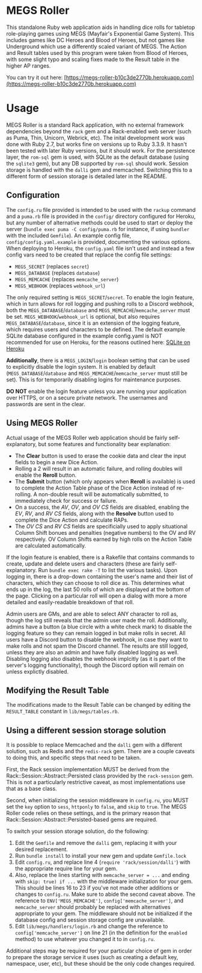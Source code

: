 # MEGS Roller
This standalone Ruby web application aids in handling dice rolls for tabletop role-playing games using MEGS (Mayfair's Exponential Game System). This includes games like DC Heroes and Blood of Heroes, but not games like Underground which use a differently scaled variant of MEGS. The Action and Result tables used by this program were taken from Blood of Heroes, with some slight typo and scaling fixes made to the Result table in the higher AP ranges.


You can try it out here: [https://megs-roller-b10c3de2770b.herokuapp.com](https://megs-roller-b10c3de2770b.herokuapp.com)

# Usage
MEGS Roller is a standard Rack application, with no external framework dependencies beyond the `rack` gem and a Rack-enabled web server (such as Puma, Thin, Unicorn, Webrick, etc).  The inital development work was done with Ruby 2.7, but works fine on versions up to Ruby 3.3.9. It hasn't been tested with later Ruby versions, but it should work. For the persistence layer, the `rom-sql` gem is used, with SQLite as the default database (using the `sqlite3` gem), but any DB supported by `rom-sql` should work. Session storage is handled with the `dalli` gem and memcached. Switching this to a different form of session storage is detailed later in the README.

## Configuration
The `config.ru` file provided is intended to be used with the `rackup` command and a `puma.rb` file is provided in the `config/` directory configured for Heroku, but any number of alternative methods could be used to start or deploy the server (`bundle exec puma -C config/puma.rb` for instance, if using `bundler` with the included `Gemfile`). An example config file, `config/config.yaml.example` is provided, documenting the various options. When deploying to Heroku, the `config.yaml` file isn't used and instead a few config vars need to be created that replace the config file settings:

* `MEGS_SECRET` (replaces `secret`)
* `MEGS_DATABASE` (replaces `database`)
* `MEGS_MEMCACHE` (replaces `memcache_server`)
* `MEGS_WEBHOOK` (replaces `webhook_url`)

The only required setting is `MEGS_SECRET`/`secret`. To enable the login feature, which in turn allows for roll logging and pushing rolls to a Discord webhook, both the `MEGS_DATABASE`/`database` and `MEGS_MEMCACHE`/`memcache_server` must be set. `MEGS_WEBHOOK`/`webhook_url` is optional, but also requires `MEGS_DATABASE`/`database`, since it is an extension of the logging feature, which requires users and characters to be defined. The default example SQLite database configured in the example config.yaml is NOT recommended for use on Heroku, for the reasons outlined here: [SQLite on Heroku](https://devcenter.heroku.com/articles/sqlite3)

**Additionally**, there is a `MEGS_LOGIN`/`login` boolean setting that can be used to explicitly disable the login system. It is enabled by default (`MEGS_DATABASE`/`database` and `MEGS_MEMCACHE`/`memcache_server` must still be set). This is for temporarily disabling logins for maintenance purposes.

__**DO NOT**__ enable the login feature unless you are running your application over HTTPS, or on a secure private network. The usernames and passwords are sent in the clear.

## Using MEGS Roller
Actual usage of the MEGS Roller web application should be fairly self-explanatory, but some features and functionality bear explanation:

* The **Clear** button is used to erase the cookie data and clear the input fields to begin a new Dice Action.
* Rolling a 2 will result in an automatic failure, and rolling doubles will enable the **Reroll** button.
* The **Submit** button (which only appears when **Reroll** is available) is used to complete the Action Table phase of the Dice Action instead of re-rolling. A non-double result will be automatically submitted, to immediately check for success or failure.
* On a success, the *AV*, *OV*, and *OV CS* fields are disabled, enabling the *EV*, *RV*, and *RV CS* fields, along with the **Resolve** button used to complete the Dice Action and calculate RAPs.
* The *OV CS* and *RV CS* fields are specificially used to apply situational Column Shift bonues and penalties (negative numbers) to the OV and RV respectively. OV Column Shifts earned by high rolls on the Action Table are calculated automatically. 

If the login feature is enabled, there is a Rakefile that contains commands to create, update and delete users and characters (these are fairly self-explanatory. Run `bundle exec rake -T` to list the various tasks). Upon logging in, there is a drop-down containing the user's name and their list of characters, which they can choose to roll dice as. This determines what ends up in the log, the last 50 rolls of which are displayed at the bottom of the page. Clicking on a particular roll will open a dialog with more a more detailed and easily-readable breakdown of that roll.

Admin users are GMs, and are able to select ANY character to roll as, though the log still reveals that the admin user made the roll. Additionally, admins have a button (a blue circle with a white check mark) to disable the logging feature so they can remain logged in but make rolls in secret. All users have a Discord button to disable the webhook, in case they want to make rolls and not spam the Discord channel. The results are still logged, unless they are also an admin and have fully disabled logging as well. Disabling logging also disables the webhook implcitly (as it is part of the server's logging functionality), though the Discord option will remain on unless explictly disabled.

## Modifying the Result Table
The modifications made to the Result Table can be changed by editing the `RESULT_TABLE` constant in `lib/megs/tables.rb`.

## Using a different session storage solution
It is possible to replace Memcached and the `dalli` gem with a different solution, such as Redis and the `redis-rack` gem. There are a couple caveats to doing this, and specific steps that need to be taken.

First, the Rack session implementation MUST be derived from the Rack::Session::Abstract::Persisted class provided by the `rack-session` gem. This is not a particularly restrictive caveat, as most implementations use that as a base class.

Second, when initializing the session middleware in `config.ru`, you MUST set the `key` option to `sess`, `httponly` to `false`, and `skip` to `true`. The MEGS Roller code relies on these settings, and is the primary reason that Rack::Session::Abstract::Persisted-based gems are required.

To switch your session storage solution, do the following:

1. Edit the `Gemfile` and remove the `dalli` gem, replacing it with your desired replacement.
2. Run `bundle install` to install your new gem and update `Gemfile.lock`
3. Edit `config.ru`, and replace line 4 (`require 'rack/session/dalli'`) with the appropriate require line for your gem.
4. Also, replace the lines starting with `memcache_server = ...` and ending with `skip: true) if ...` with the middleware initialization for your gem. This should be lines 16 to 23 if you've not made other additions or changes to `config.ru`. Make sure to abide the second caveat above. The reference to `ENV['MEGS_MEMCACHE']`, `config['memcache_server']`, and `memcache_server` should probably be replaced with alternatives appropriate to your gem. The middleware should not be initialized if the database config and session storage config are unavailable.
5. Edit `lib/megs/handlers/login.rb` and change the reference to `config['memcache_server']` on line 21 (in the definition for the `enabled` method) to use whatever you changed it to in `config.ru`.

Additional steps may be required for your particular choice of gem in order to prepare the storage service it uses (such as creating a default key, namespace, user, etc), but these should be the only code changes required.
